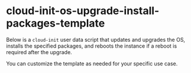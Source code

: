 # cloud-init-os-upgrade-install-packages-template

Below is a `cloud-init` user data script that updates and upgrades the OS, installs the specified packages, and reboots the instance if a reboot is required after the upgrade.

You can customize the template as needed for your specific use case.
